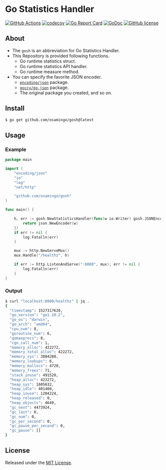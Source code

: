 # Go Statistics Handler

[![GitHub Actions](https://github.com/osamingo/gosh/workflows/CI/badge.svg?branch=master)](https://github.com/osamingo/gosh/actions?query=workflow%3ACI+branch%3Amaster)
[![codecov](https://codecov.io/gh/osamingo/gosh/branch/master/graph/badge.svg)](https://codecov.io/gh/osamingo/gosh)
[![Go Report Card](https://goreportcard.com/badge/github.com/osamingo/gosh)](https://goreportcard.com/report/github.com/osamingo/gosh)
[![GoDoc](https://godoc.org/github.com/osamingo/gosh?status.svg)](https://godoc.org/github.com/osamingo/gosh)
[![GitHub license](https://img.shields.io/badge/license-MIT-blue.svg)](https://raw.githubusercontent.com/osamingo/gosh/master/LICENSE)

## About

- The `gosh` is an abbreviation for Go Statistics Handler.
- This Repository is provided following functions.
  - Go runtime statistics struct.
  - Go runtime statistics API handler.
  - Go runtime measure method.
- You can specify the favorite JSON encoder.
  - [`encoding/json`](https://pkg.go.dev/encoding/json/) package.
  - [`goccy/go-json`](https://pkg.go.dev/github.com/goccy/go-json) package.
  - The original package you created, and so on.

## Install

```bash
$ go get github.com/osamingo/gosh@latest
```

## Usage

### Example

```go
package main

import (
	"encoding/json"
	"io"
	"log"
	"net/http"

	"github.com/osamingo/gosh"
)

func main() {

	h, err := gosh.NewStatisticsHandler(func(w io.Writer) gosh.JSONEncoder {
		return json.NewEncoder(w)
	})
	if err != nil {
		log.Fatalln(err)
	}

	mux := http.NewServeMux()
	mux.Handle("/healthz", h)

	if err := http.ListenAndServe(":8080", mux); err != nil {
		log.Fatalln(err)
	}
}
```

### Output

```bash
$ curl "localhost:8080/healthz" | jq .
{
  "timestamp": 1527317620,
  "go_version": "go1.10.2",
  "go_os": "darwin",
  "go_arch": "amd64",
  "cpu_num": 8,
  "goroutine_num": 6,
  "gomaxprocs": 8,
  "cgo_call_num": 1,
  "memory_alloc": 422272,
  "memory_total_alloc": 422272,
  "memory_sys": 3084288,
  "memory_lookups": 6,
  "memory_mallocs": 4720,
  "memory_frees": 71,
  "stack_inuse": 491520,
  "heap_alloc": 422272,
  "heap_sys": 1605632,
  "heap_idle": 401408,
  "heap_inuse": 1204224,
  "heap_released": 0,
  "heap_objects": 4649,
  "gc_next": 4473924,
  "gc_last": 0,
  "gc_num": 0,
  "gc_per_second": 0,
  "gc_pause_per_second": 0,
  "gc_pause": []
}
```


## License

Released under the [MIT License](https://github.com/osamingo/gosh/blob/master/LICENSE).
